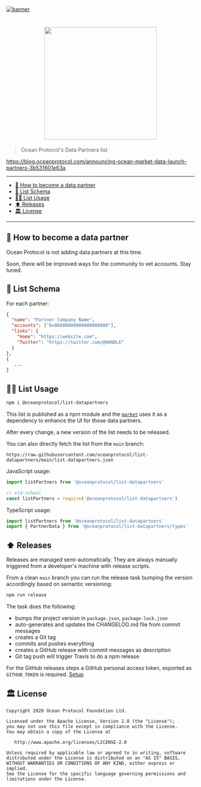 [![banner](https://raw.githubusercontent.com/oceanprotocol/art/master/github/repo-banner%402x.png)](https://oceanprotocol.com)

<h1 align="center" title="list-datapartners">
   <img width="300" src="https://user-images.githubusercontent.com/90316/98151631-c14cd180-1ed0-11eb-91f8-f8fd73f92b29.png" /><br />
</h1>

> Ocean Protocol's Data Partners list

https://blog.oceanprotocol.com/announcing-ocean-market-data-launch-partners-3b531601e63a

---

- [🦑 How to become a data partner](#-how-to-become-a-data-partner)
- [🤿 List Schema](#-list-schema)
- [🏄‍♀️ List Usage](#️-list-usage)
- [⬆️ Releases](#️-releases)
- [🏛 License](#-license)

---

## 🦑 How to become a data partner

Ocean Protocol is not adding data partners at this time.

Soon, there will be improved ways for the community to vet accounts. Stay tuned.

## 🤿 List Schema

For each partner:

```json
{
  "name": "Partner Company Name",
  "accounts": ["0x00000000000000000000"],
  "links": {
    "Home": "https://website.com",
    "Twitter": "https://twitter.com/@HANDLE"
  }
},
{
   ...
}
```

## 🏄‍♀️ List Usage

```bash
npm i @oceanprotocol/list-datapartners
```

This list is published as a npm module and the [`market`](https://github.com/oceanprotocol/market) uses it as a dependency to enhance the UI for those data partners.

After every change, a new version of the list needs to be released.

You can also directly fetch the list from the `main` branch:

```text
https://raw.githubusercontent.com/oceanprotocol/list-datapartners/main/list-datapartners.json
```

JavaScript usage:

```js
import listPartners from '@oceanprotocol/list-datapartners'

// old-school
const listPartners = require('@oceanprotocol/list-datapartners')
```

TypeScript usage:

```ts
import listPartners from '@oceanprotocol/list-datapartners'
import { PartnerData } from '@oceanprotocol/list-datapartners/types'
```

## ⬆️ Releases

Releases are managed semi-automatically. They are always manually triggered from a developer's machine with release scripts.

From a clean `main` branch you can run the release task bumping the version accordingly based on semantic versioning:

```bash
npm run release
```

The task does the following:

- bumps the project version in `package.json`, `package-lock.json`
- auto-generates and updates the CHANGELOG.md file from commit messages
- creates a Git tag
- commits and pushes everything
- creates a GitHub release with commit messages as description
- Git tag push will trigger Travis to do a npm release

For the GitHub releases steps a GitHub personal access token, exported as `GITHUB_TOKEN` is required. [Setup](https://github.com/release-it/release-it#github-releases)

## 🏛 License

```text
Copyright 2020 Ocean Protocol Foundation Ltd.

Licensed under the Apache License, Version 2.0 (the "License");
you may not use this file except in compliance with the License.
You may obtain a copy of the License at

   http://www.apache.org/licenses/LICENSE-2.0

Unless required by applicable law or agreed to in writing, software
distributed under the License is distributed on an "AS IS" BASIS,
WITHOUT WARRANTIES OR CONDITIONS OF ANY KIND, either express or implied.
See the License for the specific language governing permissions and
limitations under the License.
```
